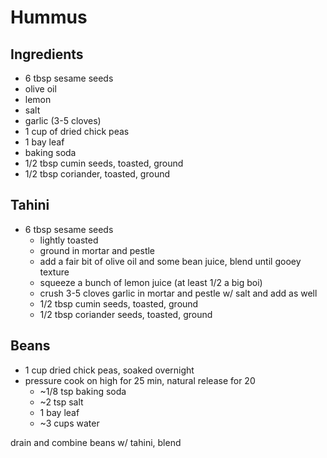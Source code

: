 # Hummus

## Ingredients
- 6 tbsp sesame seeds
- olive oil
- lemon
- salt
- garlic (3-5 cloves)
- 1 cup of dried chick peas
- 1 bay leaf
- baking soda
- 1/2 tbsp cumin seeds, toasted, ground
- 1/2 tbsp coriander, toasted, ground

## Tahini
- 6 tbsp sesame seeds
    - lightly toasted
    - ground in mortar and pestle
    - add a fair bit of olive oil and some bean juice, blend until gooey texture
    - squeeze a bunch of lemon juice (at least 1/2 a big boi)
    - crush 3-5 cloves garlic in mortar and pestle w/ salt and add as well
    - 1/2 tbsp cumin seeds, toasted, ground
    - 1/2 tbsp coriander seeds, toasted, ground

## Beans
- 1 cup dried chick peas, soaked overnight
- pressure cook on high for 25 min, natural release for 20
    - ~1/8 tsp baking soda
    - ~2 tsp salt
    - 1 bay leaf
    - ~3 cups water

drain and combine beans w/ tahini, blend
